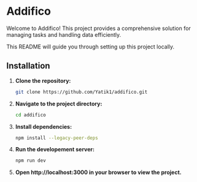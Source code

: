 # Addifico

Welcome to Addifico! This project provides a comprehensive solution for managing tasks and handling data efficiently. 

This README will guide you through setting up this project locally.

## Installation

1. **Clone the repository:**

   ```bash
   git clone https://github.com/Yatik1/addifico.git
   ```

2. **Navigate to the project directory:**

   ```bash
   cd addifico
   ```

3. **Install dependencies:**

   ```bash
   npm install --legacy-peer-deps
   ```

4. **Run the developement server:**

    ```bash 
    npm run dev
    ```

5. **Open http://localhost:3000 in your browser to view the project.**



